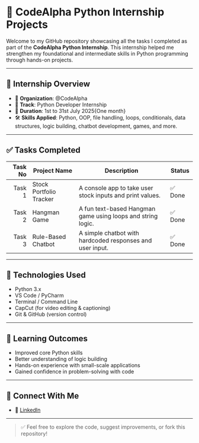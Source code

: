 # 🐍 CodeAlpha Python Internship Projects

Welcome to my GitHub repository showcasing all the tasks I completed as part of the **CodeAlpha Python Internship**. This internship helped me strengthen my foundational and intermediate skills in Python programming through hands-on projects.

---

## 📌 Internship Overview

- 💼 **Organization**: @CodeAlpha
- 🧠 **Track**: Python Developer Internship
- 📅 **Duration**: 1st to 31st July 2025{One month}
- 🛠️ **Skills Applied**: Python, OOP, file handling, loops, conditionals, data structures, logic building, chatbot development, games, and more.

---

## ✅ Tasks Completed

| Task No | Project Name                  | Description                                                | Status |
|--------:|-------------------------------|------------------------------------------------------------|--------|
| Task 1  | Stock Portfolio Tracker        | A console app to take user stock inputs and print values.  | ✅ Done |
| Task 2  | Hangman Game                   | A fun text-based Hangman game using loops and string logic.| ✅ Done |
| Task 3  | Rule-Based Chatbot             | A simple chatbot with hardcoded responses and user input.  | ✅ Done |

---

## 🔧 Technologies Used

- Python 3.x
- VS Code / PyCharm
- Terminal / Command Line
- CapCut (for video editing & captioning)
- Git & GitHub (version control)

---

## 🌟 Learning Outcomes

- Improved core Python skills
- Better understanding of logic building
- Hands-on experience with small-scale applications
- Gained confidence in problem-solving with code

---

## 🤝 Connect With Me

- 🔗 [LinkedIn](https://www.linkedin.com/in/sowmya-jyothi-1625302a7)
---

> ✅ Feel free to explore the code, suggest improvements, or fork this repository!
